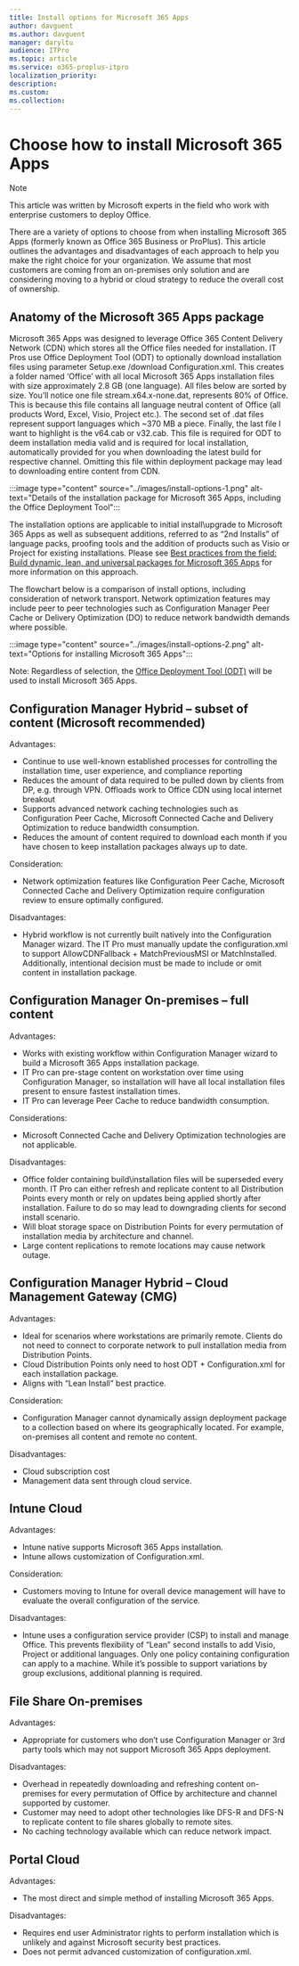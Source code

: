 ```yaml
---
title: Install options for Microsoft 365 Apps
author: davguent
ms.author: davguent
manager: daryltu
audience: ITPro 
ms.topic: article 
ms.service: o365-proplus-itpro
localization_priority: 
description: 
ms.custom: 
ms.collection: 
---
```


# Choose how to install Microsoft 365 Apps

> [!NOTE]
> This article was written by Microsoft experts in the field who work with enterprise customers to deploy Office.

There are a variety of options to choose from when installing Microsoft 365 Apps (formerly known as Office 365 Business or ProPlus).  This article outlines the advantages and disadvantages of each approach to help you make the right choice for your organization. We assume that most customers are coming from an on-premises only solution and are considering moving to a hybrid or cloud strategy to reduce the overall cost of ownership.

## Anatomy of the Microsoft 365 Apps package

Microsoft 365 Apps was designed to leverage Office 365 Content Delivery Network (CDN) which stores all the Office files needed for installation.  IT Pros use Office Deployment Tool (ODT) to optionally download installation files using parameter Setup.exe /download Configuration.xml. This creates a folder named ‘Office’ with all local Microsoft 365 Apps installation files with size approximately 2.8 GB (one language).  All files below are sorted by size.  You’ll notice one file stream.x64.x-none.dat, represents 80% of Office.  This is because this file contains all language neutral content of Office (all products Word, Excel, Visio, Project etc.).  The second set of .dat files represent support languages which ~370 MB a piece.  Finally, the last file I want to highlight is the v64.cab or v32.cab.  This file is required for ODT to deem installation media valid and is required for local installation, automatically provided for you when downloading the latest build for respective channel.  Omitting this file within deployment package may lead to downloading entire content from CDN.   

:::image type="content" source="../images/install-options-1.png" alt-text="Details of the installation package for Microsoft 365 Apps, including the Office Deployment Tool":::

The installation options are applicable to initial install\upgrade to Microsoft 365 Apps as well as subsequent additions, referred to as “2nd Installs” of language packs, proofing tools and the addition of products such as Visio or Project for existing installations.  Please see [Best practices from the field: Build dynamic, lean, and universal packages for Microsoft 365 Apps](build-dynamic-lean-universal-packages.md) for more information on this approach.

The flowchart below is a comparison of install options, including consideration of network transport.  Network optimization features may include peer to peer technologies such as Configuration Manager Peer Cache or Delivery Optimization (DO) to reduce network bandwidth demands where possible.  

:::image type="content" source="../images/install-options-2.png" alt-text="Options for installing Microsoft 365 Apps":::

Note: Regardless of selection, the [Office Deployment Tool (ODT)](../overview-of-the-office-2016-deployment-tool.md) will be used to install Microsoft 365 Apps.  

## Configuration Manager Hybrid – subset of content (Microsoft recommended)

Advantages:
- Continue to use well-known established processes for controlling the installation time, user experience, and compliance reporting
- Reduces the amount of data required to be pulled down by clients from DP, e.g. through VPN. Offloads work to Office CDN using local internet breakout
- Supports advanced network caching technologies such as Configuration Peer Cache, Microsoft Connected Cache and Delivery Optimization to reduce bandwidth consumption.
- Reduces the amount of content required to download each month if you have chosen to keep installation packages always up to date.

Consideration:
- Network optimization features like Configuration Peer Cache, Microsoft Connected Cache and Delivery Optimization require configuration review to ensure optimally configured.

Disadvantages:
- Hybrid workflow is not currently built natively into the Configuration Manager wizard.  The IT Pro must manually update the configuration.xml to support AllowCDNFallback + MatchPreviousMSI or MatchInstalled.  Additionally, intentional decision must be made to include or omit content in installation package.

## Configuration Manager On-premises – full content

Advantages: 
- Works with existing workflow within Configuration Manager wizard to build a Microsoft 365 Apps installation package.
- IT Pro can pre-stage content on workstation over time using Configuration Manager, so installation will have all local installation files present to ensure fastest installation times.
- IT Pro can leverage Peer Cache to reduce bandwidth consumption.

Considerations:
- Microsoft Connected Cache and Delivery Optimization technologies are not applicable.

Disadvantages:
- Office folder containing build\installation files will be superseded every month. IT Pro can either refresh and replicate content to all Distribution Points every month or rely on updates being applied shortly after installation.  Failure to do so may lead to downgrading clients for second install scenario.
- Will bloat storage space on Distribution Points for every permutation of installation media by architecture and channel.
- Large content replications to remote locations may cause network outage.

## Configuration Manager Hybrid – Cloud Management Gateway (CMG)

Advantages:
- Ideal for scenarios where workstations are primarily remote.  Clients do not need to connect to corporate network to pull installation media from Distribution Points.
- Cloud Distribution Points only need to host ODT + Configuration.xml for each installation package.
- Aligns with “Lean Install” best practice.

Consideration:
- Configuration Manager cannot dynamically assign deployment package to a collection based on where its geographically located.  For example, on-premises all content and remote no content.

Disadvantages:
- Cloud subscription cost
- Management data sent through cloud service.

## Intune Cloud 

Advantages:
- Intune native supports Microsoft 365 Apps installation.
- Intune allows customization of Configuration.xml.

Consideration:
- Customers moving to Intune for overall device management will have to evaluate the overall configuration of the service.

Disadvantages:
- Intune uses a configuration service provider (CSP) to install and manage Office.  This prevents flexibility of “Lean” second installs to add Visio, Project or additional languages.  Only one policy containing configuration can apply to a machine.  While it’s possible to support variations by group exclusions, additional planning is required.

## File Share On-premises

Advantages:
- Appropriate for customers who don’t use Configuration Manager or 3rd party tools which may not support Microsoft 365 Apps deployment.

Disadvantages:
- Overhead in repeatedly downloading and refreshing content on-premises for every permutation of Office by architecture and channel supported by customer.
- Customer may need to adopt other technologies like DFS-R and DFS-N to replicate content to file shares globally to remote sites.
- No caching technology available which can reduce network impact.

## Portal Cloud 

Advantages:
- The most direct and simple method of installing Microsoft 365 Apps.

Disadvantages:
- Requires end user Administrator rights to perform installation which is unlikely and against Microsoft security best practices.
- Does not permit advanced customization of configuration.xml.
